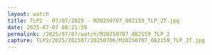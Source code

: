 ```yaml
---
layout: watch
title: TLP2 - 07/07/2025 - M20250707_082159_TLP_2T.jpg
date: 2025-07-07 08:21:59
permalink: /2025/07/07/watch/M20250707_082159_TLP_2
capture: TLP2/2025/202507/20250706/M20250707_082159_TLP_2T.jpg
---
```

